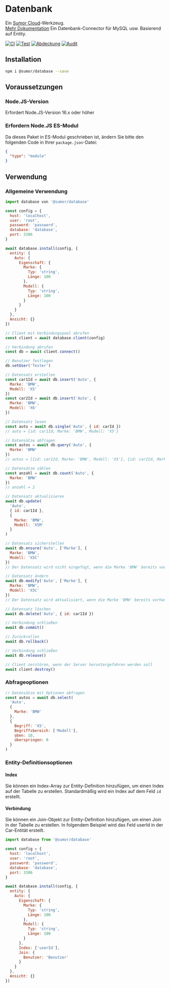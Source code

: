 # Datenbank

Ein [Sumor Cloud](https://sumor.cloud)-Werkzeug.  
[Mehr Dokumentation](https://sumor.cloud/database) Ein Datenbank-Connector für MySQL usw. Basierend auf Entity.

[![CI](https://github.com/sumor-cloud/database/actions/workflows/ci.yml/badge.svg)](https://github.com/sumor-cloud/database/actions/workflows/ci.yml)
[![Test](https://github.com/sumor-cloud/database/actions/workflows/ut.yml/badge.svg)](https://github.com/sumor-cloud/database/actions/workflows/ut.yml)
[![Abdeckung](https://github.com/sumor-cloud/database/actions/workflows/coverage.yml/badge.svg)](https://github.com/sumor-cloud/database/actions/workflows/coverage.yml)
[![Audit](https://github.com/sumor-cloud/database/actions/workflows/audit.yml/badge.svg)](https://github.com/sumor-cloud/database/actions/workflows/audit.yml)

## Installation

```bash
npm i @sumor/database --save
```

## Voraussetzungen

### Node.JS-Version

Erfordert Node.JS-Version 16.x oder höher

### Erfordern Node.JS ES-Modul

Da dieses Paket in ES-Modul geschrieben ist, ändern Sie bitte den folgenden Code in Ihrer `package.json`-Datei:

```json
{
  "type": "module"
}
```

## Verwendung

### Allgemeine Verwendung

```js
import database von '@sumor/database'

const config = {
  host: 'localhost',
  user: 'root',
  password: 'password',
  database: 'database',
  port: 3306
}

await database.install(config, {
  entity: {
    Auto: {
      Eigenschaft: {
        Marke: {
          Typ: 'string',
          Länge: 100
        },
        Modell: {
          Typ: 'string',
          Länge: 100
        }
      }
    }
  },
  Ansicht: {}
})

// Client mit Verbindungspool abrufen
const client = await database.client(config)

// Verbindung abrufen
const db = await client.connect()

// Benutzer festlegen
db.setUser('Tester')

// Datensatz erstellen
const car1Id = await db.insert('Auto', {
  Marke: 'BMW',
  Modell: 'X5'
})
const car2Id = await db.insert('Auto', {
  Marke: 'BMW',
  Modell: 'X6'
})

// Datensatz lesen
const auto = await db.single('Auto', { id: carId })
// auto = {id: car1Id, Marke: 'BMW', Modell: 'X5'}

// Datensätze abfragen
const autos = await db.query('Auto', {
  Marke: 'BMW'
})
// autos = [{id: car1Id, Marke: 'BMW', Modell: 'X5'}, {id: car2Id, Marke: 'BMW', Modell: 'X6'}]

// Datensätze zählen
const anzahl = await db.count('Auto', {
  Marke: 'BMW'
})
// anzahl = 2

// Datensatz aktualisieren
await db.update(
  'Auto',
  { id: car1Id },
  {
    Marke: 'BMW',
    Modell: 'X5M'
  }
)

// Datensatz sicherstellen
await db.ensure('Auto', ['Marke'], {
  Marke: 'BMW',
  Modell: 'X5C'
})
// Der Datensatz wird nicht eingefügt, wenn die Marke 'BMW' bereits vorhanden ist

// Datensatz ändern
await db.modify('Auto', ['Marke'], {
  Marke: 'BMW',
  Modell: 'X5C'
})
// Der Datensatz wird aktualisiert, wenn die Marke 'BMW' bereits vorhanden ist

// Datensatz löschen
await db.delete('Auto', { id: car1Id })

// Verbindung schließen
await db.commit()

// Zurückrollen
await db.rollback()

// Verbindung schließen
await db.release()

// Client zerstören, wenn der Server heruntergefahren werden soll
await client.destroy()
```

### Abfrageoptionen

```js
// Datensätze mit Optionen abfragen
const autos = await db.select(
  'Auto',
  {
    Marke: 'BMW'
  },
  {
    Begriff: 'X5',
    Begriffsbereich: ['Modell'],
    oben: 10,
    überspringen: 0
  }
)
```

### Entity-Definitionsoptionen

#### Index

Sie können ein Index-Array zur Entity-Definition hinzufügen, um einen Index auf der Tabelle zu erstellen. Standardmäßig wird ein Index auf dem Feld `id` erstellt.

#### Verbindung

Sie können ein Join-Objekt zur Entity-Definition hinzufügen, um einen Join in der Tabelle zu erstellen. In folgendem Beispiel wird das Feld userId in der Car-Entität erstellt.

```js
import database from '@sumor/database'

const config = {
  host: 'localhost',
  user: 'root',
  password: 'password',
  database: 'database',
  port: 3306
}

await database.install(config, {
  entity: {
    Auto: {
      Eigenschaft: {
        Marke: {
          Typ: 'string',
          Länge: 100
        },
        Modell: {
          Typ: 'string',
          Länge: 100
        }
      },
      Index: ['userId'],
      Join: {
        Benutzer: 'Benutzer'
      }
    }
  },
  Ansicht: {}
})
```